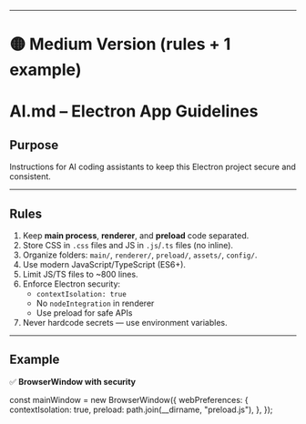 
---

# 🟡 Medium Version (rules + 1 example)


# AI.md – Electron App Guidelines

## Purpose
Instructions for AI coding assistants to keep this Electron project secure and consistent.

---

## Rules
1. Keep **main process**, **renderer**, and **preload** code separated.  
2. Store CSS in `.css` files and JS in `.js`/`.ts` files (no inline).  
3. Organize folders: `main/`, `renderer/`, `preload/`, `assets/`, `config/`.  
4. Use modern JavaScript/TypeScript (ES6+).  
5. Limit JS/TS files to ~800 lines.  
6. Enforce Electron security:
   - `contextIsolation: true`
   - No `nodeIntegration` in renderer
   - Use preload for safe APIs  
7. Never hardcode secrets — use environment variables.  

---

## Example

✅ **BrowserWindow with security**

const mainWindow = new BrowserWindow({
  webPreferences: {
    contextIsolation: true,
    preload: path.join(__dirname, "preload.js"),
  },
});
